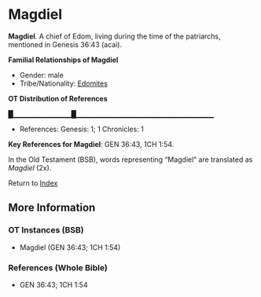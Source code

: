 # Magdiel
**Magdiel**. 
A chief of Edom, living during the time of the patriarchs, mentioned in Genesis 36:43 (acai). 




**Familial Relationships of Magdiel**


* Gender: male
* Tribe/Nationality: [Edomites](../../../groups/md/acai/Edom.md)


**OT Distribution of References**

█▁▁▁▁▁▁▁▁▁▁▁█▁▁▁▁▁▁▁▁▁▁▁▁▁▁▁▁▁▁▁▁▁▁▁▁▁▁
* References: Genesis: 1; 1 Chronicles: 1



**Key References for Magdiel**: 
GEN 36:43, 1CH 1:54. 


In the Old Testament (BSB), words representing “Magdiel” are translated as 
*Magdiel* (2x). 




Return to [Index](00-Index.md)

## More Information

### OT Instances (BSB)

* Magdiel (GEN 36:43; 1CH 1:54)



### References (Whole Bible)

* GEN 36:43; 1CH 1:54



